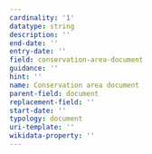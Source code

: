```yaml
---
cardinality: '1'
datatype: string
description: ''
end-date: ''
entry-date: ''
field: conservation-area-document
guidance: ''
hint: ''
name: Conservation area document
parent-field: document
replacement-field: ''
start-date: ''
typology: document
uri-template: ''
wikidata-property: ''
---
```

